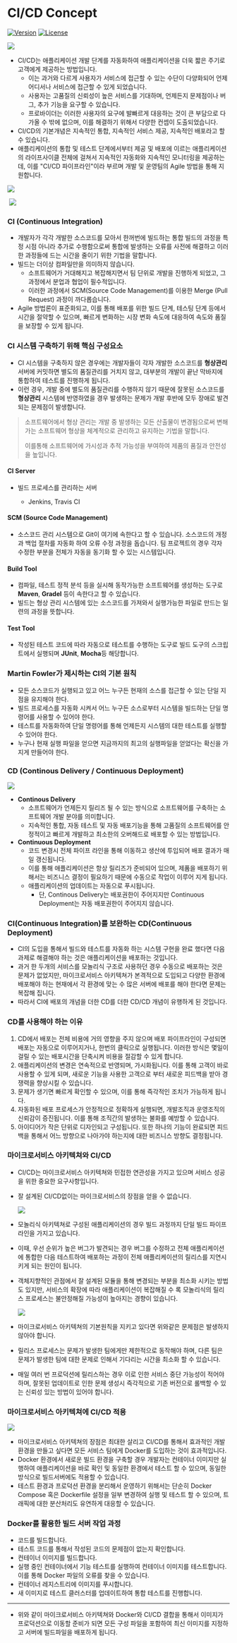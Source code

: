 # CI/CD Concept 

[![Version](https://img.shields.io/badge/version-2019.1.2-red.svg)](./CHANGELOG)  [![License](https://img.shields.io/github/license/mashape/apistatus.svg)](./LICENSE)



![](https://cdn-images-1.medium.com/max/1600/1*TNJ7Rpr5G1OJHtKH-IBEFw.png)

* CI/CD는 애플리케이션 개발 단계를 자동화하여 애플리케이션을 더욱 짧은 주기로 고객에게 제공하는 방법입니다. 
  * 이는 과거와 다르게 사용자가 서비스에 접근할 수 있는 수단이 다양화되어 언제 어디서나 서비스에 접근할 수 있게 되었습니다. 
  * 사용자는 고품질의 신뢰성이 높은 서비스를 기대하며, 언제든지 문제점이나 버그, 추가 기능을 요구할 수 있습니다. 
  * 프로바이더는 이러한 사용자의 요구에 발빠르게 대응하는 것이 큰 부담으로 다가올 수 밖에 없으며, 이를 해결하기 위해서 다양한 컨셉이 도출되었습니다. 
* CI/CD의 기본개념은 지속적인 통합, 지속적인 서비스 제공, 지속적인 배포라고 할 수 있습니다. 
* 애플리케이션의 통합 및 테스트 단계에서부터 제공 및 배포에 이르는 애플리케이션의 라이프사이클 전체에 걸쳐서 지속적인 자동화와 지속적인 모니터링을 제공하는데, 이를 "CI/CD 파이프라인"이라 부르며 개발 및 운영팀의 Agile 방법을 통해 지원합니다. 



![](https://about.gitlab.com/images/ci/ci-cd-test-deploy-illustration_2x.png)

​		![](https://t1.daumcdn.net/cfile/tistory/996A3A335A7C3A342A) 



### CI (Continuous Integration) 

* 개발자가 각각 개발한 소스코드를 모아서 한꺼번에 빌드하는 통합 빌드의 과정을 특정 시점 아니라 추가로 수행함으로써 통합에 발생하는 오류를 사전에 해결하고 이러한 과정들에 드는 시간을 줄이기 위한 기법을 말합니다. 
* 빌드는 더이상 컴파일만을 의미하지 않습니다. 
  * 소프트웨어가 거대해지고 복잡해지면서 팀 단위로 개발을 진행하게 되었고, 그 과정에서 분업과 협업이 필수적입니다. 
  * 이러한 과정에서 SCM(Source Code Management)를 이용한 Merge (Pull Request) 과정이 까다롭습니다. 
* Agile 방법론이 표준화되고, 이를 통해 배포를 위한 빌드 단계, 테스팅 단계 등에서 시간을 절약할 수 있으며, 빠르게 변화하는 시장 변화 속도에 대응하여 속도와 품질을 보장할 수 있게 됩니다. 



### CI 시스템 구축하기 위해 핵심 구성요소 

* CI 시스템을 구축하지 않은 경우에는 개발자들이 각자 개발한 소스코드를 **형상관리** 서버에 커밋하면 별도의 품질관리를 거치지 않고, 대부분의 개발이 끝난 막바지에 통합하여 테스트를 진행하게 됩니다. 
* 이런 경우, 개발 중에 별도의 품질관리를 수행하지 않기 때문에 잘못된 소스코드를 **형상관리** 시스템에 반영하였을 경우 발생하는 문제가 개발 후반에 모두 장애로 발견되는 문제점이 발생합니다. 

> 소프트웨어에서 형상 관리는 개발 중 발생하는 모든 산출물이 변경됨으로써 변해가는 소프트웨어 형상을 체계적으로 관리하고 유지하는 기법을 말합니다. 
>
> 이를통해 소프트웨어에 가시성과 추적 가능성을 부여하여 제품의 품질과 안전성을 높입니다. 

#### CI Server 

* 빌드 프로세스를 관리하는 서버 

  * Jenkins, Travis CI


#### SCM (Source Code Management)

* 소스코드 관리 시스템으로 Git이 여기에 속한다고 할 수 있습니다. 소스코드의 개정과 백업 절차를 자동화 하여 오류 수정 과정을 돕습니다. 팀 프로젝트의 경우 각자 수정한 부분을 전체가 자동을 동기화 할 수 있는 시스템입니다. 

#### Build Tool

* 컴파일, 테스트 정적 분석 등을 실시해 동작가능한 소프트웨어를 생성하는 도구로 **Maven**, **Gradel** 등이 속한다고 할 수 있습니다. 
* 빌드는 형상 관리 시스템에 있는 소스코드를 가져와서 실행가능한 파일로 만드는 일련의 과정을 뜻합니다. 

#### Test Tool 

* 작성된 테스트 코드에 따라 자동으로 테스트를 수행하는 도구로 빌드 도구의 스크립트에서 실행되며 **JUnit**, **Mocha**등 해당합니다.



### Martin Fowler가 제시하는 CI의 기본 원칙 

- 모든 소스코드가 실행되고 있고 어느 누구든 현재의 소스를 접근할 수 있는 단일 지점을 유지해야 한다. 
- 빌드 프로세스를 자동화 시켜서 어느 누구든 소스로부터 시스템을 빌드하는 단일 명령어를 사용할 수 있어야 한다. 
- 테스트를 자동화하여 단일 명령어를 통해 언제든지 시스템의 대한 테스트를 실행할 수 있어야 한다. 
- 누구나 현재 실행 파일을 얻으면 지금까지의 최고의 실행파일을 얻었다는 확신을 가지게 만들어야 한다. 



### CD (Continous Delivery / Continuous Deployment)

![](https://electric-cloud.com/wp-content/uploads/2015/05/continuous-delivery-versus-continuous-deployment.png)

* **Continous Delivery**
  * 소프트웨어가 언제든지 릴리즈 될 수 있는 방식으로 소프트웨어를 구축하는 소프트웨어 개발 분야를 의미합니다. 
  * 지속적인 통합, 자동 테스트 및 자동 배포기능을 통해 고품질의 소프트웨어를 안정적이고 빠르게 개발하고 최소한의 오버해드로 배포할 수 있는 방법입니다. 
* **Continuous Deployment**
  * 코드 변경시 전체 파이프 라인을 통해 이동하고 생산에 투입되어 배포 결과가 매일 갱신됩니다. 
  * 이를 통해 애플리케이션은 항상 릴리즈가 준비되어 있으며, 제품을 배포하기 위해서는 비즈니스 결정이 필요하기 때문에 수동으로 작업이 이루어 지게 됩니다. 
  * 애플리케이션의 업데이트는 자동으로 푸시됩니다. 
    * 단,  Continous Delivery는 배포권한이 주어지지만 Continuous Deployment는 자동 배포권한이 주어지지 않습니다. 



### CI(Continuous Integration)를 보완하는 CD(Continuous Deployment)

* CI의 도입을 통해서 빌드와 테스트를 자동화 하는 시스템 구현을 완료 했다면 다음 과제로 해결해야 하는 것은 애플리케이션을 배포하는 것입니다. 
* 과거 한 두개의 서비스를 모놀리식 구조로 사용하던 경우 수동으로 배포하는 것은 문제가 없었지만, 마이크로서비스 아키텍쳐가 본격적으로 도입되고 다양한 환경에 배포해야 하는 현재에서 각 환경에 맞는 수 많은 서버에 배포를 해야 한다면 문제는 복잡해 집니다.  
* 따라서 CI에 배포의 개념을 더한 CD를 더한 CD/CD 개념이 유행하게 된 것입니다. 



### CD를 사용해야 하는 이유 

1. CD에서 배포는 전체 비용에 거의 영향을 주지 않으며 배포 파이프라인이 구성되면 배포는 자동으로 이루어지거나, 한번의 클릭으로 실행됩니다. 이러한 방식은 몇일이 걸릴 수 있는 배포시간을 단축시켜 비용을 절감할 수 있게 합니다. 
2. 애플리케이션의 변경은 연속적으로 반영되며, 가시화됩니다. 이를 통해 고객이 바로 사용할 수 있게 되며, 새로운 기능을 사용한 고객으로 부터 새로운 피드백을 받아 경쟁력을 향상시킬 수 있습니다. 
3. 문제가 생기면 빠르게 확인할 수 있으며, 이를 통해 즉각적인 조치가 가능하게 됩니다. 
4. 자동화된 배포 프로세스가 안정적으로 정확하게 실행되면, 개발조직과 운영조직의 신뢰감이 증진됩니다. 이를 통해 조직간의 발생하는 불화를 예방할 수 있습니다. 
5. 아이디어가 작은 단위로 디자인되고 구성됩니다. 또한 하나의 기능이 완료되면 피드백을 통해서 어느 방향으로 나아가야 하는지에 대한 비즈니스 방향도 결정됩니다. 



### 마이크로서비스 아키텍쳐와 CI/CD 

* CI/CD는 마이크로서비스 아키텍쳐와 민접한 연관성을 가지고 있으며 서비스 성공을 위한 중요한 요구사항입니다. 

* 잘 설계된 CI/CD없이는 마이크로서비스의 장점을 얻을 수 없습니다. 

  ![](https://docs.microsoft.com/ko-kr/azure/architecture/microservices/images/ci-cd.png)

  

* 모놀리식 아키텍쳐로 구성된 애플리케이션의 경우 빌드 과정까지 단일 빌드 파이프 라인을 가지고 있습니다. 

* 이때, 우선 순위가 높은 버그가 발견되는 경우 버그를 수정하고 전체 애플리케이션에 통합한 다음 테스트하여 배포하는 과정이 전체 애플리케이션의 릴리스를 지연시키게 되는 원인이 됩니다. 

* 객체지향적인 관점에서 잘 설계된 모듈을 통해 변경되는 부분을 최소화 시키는 방법도 있지만, 서비스의 확장에 따라 애플리케이션이 복잡해질 수 록 모놀리식의 릴리스 프로세스는 불안정해질 가능성이 높아지는 경향이 있습니다. 

  ![](https://docs.microsoft.com/ko-kr/azure/architecture/microservices/images/cicd-monolith.png)

* 마이크로서비스 아키텍쳐의 기본원칙을 지키고 있다면 위와같은 문제점은 발생하지 않아야 합니다. 
* 릴리스 프로세스는 문제가 발생한 팀에게만 제한적으로 동작해야 하며, 다른 팀은 문제가 발생한 팀에 대한 문제로 인해서 기다리는 시간을 최소화 할 수 있습니다. 
* 매일 여러 번 프로덕션에 릴리스하는 경우 이로 인한 서비스 중단 가능성이 적어야 하며, 잘못된 업데이트로 인한 문제 생성시 즉각적으로 기존 버전으로 롤백할 수 있는 신뢰성 있는 방법이 있어야 합니다. 



### 마이크로서비스 아키텍쳐에 CI/CD 적용

![](https://www.docker.com/sites/default/files/social/docker_twitter_share_new.png?4362984378)



* 마이크로서비스 아키텍쳐의 장점은 최대한 살리고 CI/CD를 통해서 효과적인 개발환경을 만들고 싶다면 모든 서비스 팀에게 Docker를 도입하는 것이 효과적입니다. 
* Docker 환경에서 새로운 빌드 환경을 구축할 경우 개발자는 컨테이너 이미지만 실행하여 애플리케이션을 바로 확인 및 동일한 환경에서 테스트 할 수 있으며, 동일한 방식으로 빌드서버에도 적용할 수 있습니다. 
* 테스트 환경과 프로덕션 환경을 분리해서 운영하기 위해서는 단순히 Docker Compose 혹은 Dockerfile 설정을 일부 변경하여  실행 및 테스트 할 수 있으며, 트래픽에 대한 분산처리도 유연하게 대응할 수 있습니다. 



### Docker를 활용한 빌드 서버 작업 과정 

* 코드를 빌드합니다. 
* 테스트 코드를 통해서 작성된 코드의 문제점이 없는지 확인합니다. 
* 컨테이너 이미지를 빌드합니다. 
* 실행 중인 컨테이너에서 기능 테스트를 실행하여 컨테이너 이미지를 테스트합니다. 이를 통해 Docker 파일의 오류를 찾을 수 있습니다. 
* 컨테이너 레지스트리에 이미지를 푸시합니다. 
* 새 이미지로 테스트 클러스터를 업데이트하여 통합 테스트를 진행합니다. 

---

* 위와 같이 마이크로서비스 아키텍쳐와 Docker와 CI/CD 결합을 통해서 이미지가 프로덕션으로 이동할 준비가 되면 모든 구성 파일을 포함하여 최신 이미지를 지정하고 서버에 빌드파일을 배포하게 됩니다.  
